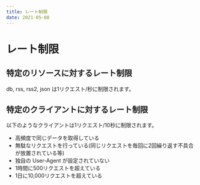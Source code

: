 ```yaml
---
title: レート制限
date: 2021-05-08
---
```


# レート制限

## 特定のリソースに対するレート制限

db, rss, rss2, json は1リクエスト/秒に制限されます。  


## 特定のクライアントに対するレート制限

以下のようなクライアントは1リクエスト/10秒に制限されます。

- 高頻度で同じデータを取得している
- 無駄なリクエストを行っている(同じリクエストを毎回に2回繰り返す不具合が放置されている等)
- 独自の User-Agent が設定されていない
- 1時間に500リクエストを超えている
- 1日に10,000リクエストを超えている

